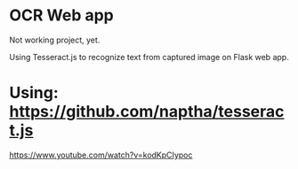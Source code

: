 # OCR Web app
Not working project, yet.

Using Tesseract.js to recognize text from captured image on Flask web app.

# Using: https://github.com/naptha/tesseract.js

https://www.youtube.com/watch?v=kodKpCIypoc
